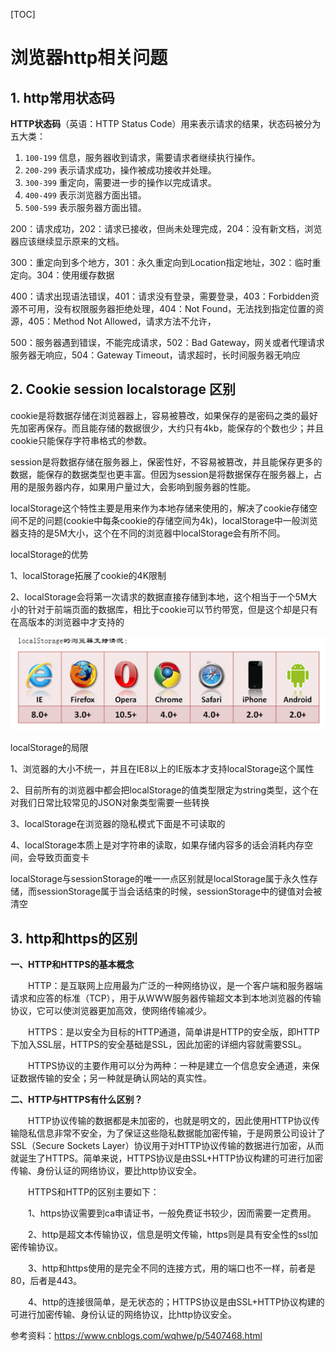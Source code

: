 [TOC]



# 浏览器http相关问题



## 1. http常用状态码

**HTTP状态码**（英语：HTTP Status Code）用来表示请求的结果，状态码被分为五大类：

1. `100-199` 信息，服务器收到请求，需要请求者继续执行操作。
2. `200-299` 表示请求成功，操作被成功接收并处理。
3. `300-399` 重定向，需要进一步的操作以完成请求。
4. `400-499` 表示浏览器方面出错。
5. `500-599` 表示服务器方面出错。

200：请求成功，202：请求已接收，但尚未处理完成，204：没有新文档，浏览器应该继续显示原来的文档。

300：重定向到多个地方，301：永久重定向到Location指定地址，302：临时重定向。304：使用缓存数据

400：请求出现语法错误，401：请求没有登录，需要登录，403：Forbidden资源不可用，没有权限服务器拒绝处理，404：Not Found，无法找到指定位置的资源，405：Method Not Allowed，请求方法不允许，

500：服务器遇到错误，不能完成请求，502：Bad Gateway，网关或者代理请求服务器无响应，504：Gateway Timeout，请求超时，长时间服务器无响应

## 2. Cookie session localstorage 区别

cookie是将数据存储在浏览器器上，容易被篡改，如果保存的是密码之类的最好先加密再保存。而且能存储的数据很少，大约只有4kb，能保存的个数也少；并且cookie只能保存字符串格式的参数。

session是将数据存储在服务器上，保密性好，不容易被篡改，并且能保存更多的数据，能保存的数据类型也更丰富。但因为session是将数据保存在服务器上，占用的是服务器内存，如果用户量过大，会影响到服务器的性能。

localStorage这个特性主要是用来作为本地存储来使用的，解决了cookie存储空间不足的问题(cookie中每条cookie的存储空间为4k)，localStorage中一般浏览器支持的是5M大小，这个在不同的浏览器中localStorage会有所不同。

localStorage的优势

1、localStorage拓展了cookie的4K限制

2、localStorage会将第一次请求的数据直接存储到本地，这个相当于一个5M大小的针对于前端页面的数据库，相比于cookie可以节约带宽，但是这个却是只有在高版本的浏览器中才支持的

![](./img/004-localStorage.png)

localStorage的局限

1、浏览器的大小不统一，并且在IE8以上的IE版本才支持localStorage这个属性

2、目前所有的浏览器中都会把localStorage的值类型限定为string类型，这个在对我们日常比较常见的JSON对象类型需要一些转换

3、localStorage在浏览器的隐私模式下面是不可读取的

4、localStorage本质上是对字符串的读取，如果存储内容多的话会消耗内存空间，会导致页面变卡

localStorage与sessionStorage的唯一一点区别就是localStorage属于永久性存储，而sessionStorage属于当会话结束的时候，sessionStorage中的键值对会被清空

## 3. http和https的区别

**一、HTTP和HTTPS的基本概念**

　　HTTP：是互联网上应用最为广泛的一种网络协议，是一个客户端和服务器端请求和应答的标准（TCP），用于从WWW服务器传输超文本到本地浏览器的传输协议，它可以使浏览器更加高效，使网络传输减少。

　　HTTPS：是以安全为目标的HTTP通道，简单讲是HTTP的安全版，即HTTP下加入SSL层，HTTPS的安全基础是SSL，因此加密的详细内容就需要SSL。

　　HTTPS协议的主要作用可以分为两种：一种是建立一个信息安全通道，来保证数据传输的安全；另一种就是确认网站的真实性。

**二、HTTP与HTTPS有什么区别？**

　　HTTP协议传输的数据都是未加密的，也就是明文的，因此使用HTTP协议传输隐私信息非常不安全，为了保证这些隐私数据能加密传输，于是网景公司设计了SSL（Secure Sockets Layer）协议用于对HTTP协议传输的数据进行加密，从而就诞生了HTTPS。简单来说，HTTPS协议是由SSL+HTTP协议构建的可进行加密传输、身份认证的网络协议，要比http协议安全。

　　HTTPS和HTTP的区别主要如下：

　　1、https协议需要到ca申请证书，一般免费证书较少，因而需要一定费用。

　　2、http是超文本传输协议，信息是明文传输，https则是具有安全性的ssl加密传输协议。

　　3、http和https使用的是完全不同的连接方式，用的端口也不一样，前者是80，后者是443。

　　4、http的连接很简单，是无状态的；HTTPS协议是由SSL+HTTP协议构建的可进行加密传输、身份认证的网络协议，比http协议安全。

参考资料：https://www.cnblogs.com/wqhwe/p/5407468.html